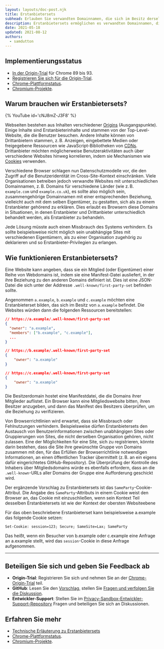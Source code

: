 ```yaml
---
layout: layouts/doc-post.njk
title: Erstanbietersets
subhead: Erlauben Sie verwandten Domainnamen, die sich im Besitz derselben Organisation befinden und von ihr betrieben werden, sich als ein Erstanbieter auszugeben.
description: Erstanbietersets ermöglichen es verwandten Domainnamen, die sich im Besitz derselben Organisation befinden und von ihr betrieben werden, sich als ein Erstanbieter auszugeben.
date: 2021-05-18
updated: 2021-08-12
authors:
  - samdutton
---
```


<!--lint disable no-smart-quotes-->

## Implementierungsstatus

- [In der Origin-Trial](https://web.dev/origin-trials/) für Chrome 89 bis 93.
- [Registrieren Sie sich für die Origin-Trial](/origintrials/#/view_trial/988540118207823873).
- [Chrome-Plattformstatus](https://chromestatus.com/feature/5640066519007232).
- [Chromium-Projekte](https://www.chromium.org/updates/first-party-sets).

## Warum brauchen wir Erstanbietersets?

{% YouTube id='cNJ8mZ-J3F8' %}

Webseiten bestehen aus Inhalten verschiedener [Origins](/docs/privacy-sandbox/glossary#origin) (Ausgangspunkte). Einige Inhalte sind Erstanbieterinhalte und stammen von der Top-Level-Website, die die Benutzer besuchen. Andere Inhalte können von Drittanbietern stammen, z. B. Anzeigen, eingebettete Medien oder freigegebene Ressourcen wie JavaScript-Bibliotheken von [CDNs](https://www.cloudflare.com/en-gb/learning/cdn/what-is-a-cdn/). Drittanbieter möchten möglicherweise Benutzeraktivitäten auch über verschiedene Websites hinweg korrelieren, indem sie Mechanismen wie [Cookies](/docs/privacy-sandbox/glossary#origin) verwenden.

Verschiedene Browser schlagen nun Datenschutzmodelle vor, die den Zugriff auf die Benutzeridentität im Cross-Site-Kontext einschränken. Viele Organisationen betreiben jedoch verwandte Websites mit unterschiedlichen Domainnamen, z. B. Domains für verschiedene Länder (wie z. B. `example.com` und `example.co.uk`), es sollte also möglich sein, zusammengehörige Domainnamen mit einer entsprechenden Beziehung, vielleicht auch mit dem selben Eigentümer, zu gestatten, sich als zu einem Erstanbieter gehörend zu erklären. Dies erlaubt es Browsern diese Domains in Situationen, in denen Erstanbieter und Drittanbieter unterschiedlich behandelt werden, als Erstanbieter zu behandeln.

Jede Lösung müsste auch einen Missbrauch des Systems verhindern. Es sollte beispielsweise nicht möglich sein unabhängige Sites mit verschiedenen Eigentümern, als zu einer Organisation zugehörig zu deklarieren und so Erstanbieter-Privilegien zu erlangen.

## Wie funktionieren Erstanbietersets?

Eine Website kann angeben, dass sie ein Mitglied (oder Eigentümer) einer Reihe von Webdomains ist, indem sie eine Manifest-Datei ausliefert, in der ihre Beziehung zu den anderen Domains definiert ist. Dies ist eine JSON-Datei die sich unter der Addresse `.well-known/first-party-set` befinden sollte.

Angenommen `a.example`, `b.example` und `c.example` möchten eine Erstanbieterset bilden, das sich im Besitz von `a.example` befindet. Die Websites würden dann die folgenden Ressourcen bereitstellen:

```json
// https://a.example/.well-known/first-party-set
{
  "owner": "a.example",
  "members": ["b.example", "c.example"],
  ...
}

// https://b.example/.well-known/first-party-set
{
	"owner": "a.example"
}

// https://c.example/.well-known/first-party-set
{
	"owner": "a.example"
}
```

Die Besitzerdomain hostet eine Manifestdatei, die die Domains ihrer Mitglieder auflistet. Ein Browser kann eine Mitgliedswebsite bitten, ihren Besitzer anzugeben, und dann das Manifest des Besitzers überprüfen, um die Beziehung zu verifizieren.

Von Browserrichtlinien wird erwartet, dass sie Missbrauch oder Fehlnutzungen verhindern. Beispielsweise dürfen Erstanbietersets den Austausch von Benutzerinformationen zwischen unabhängigen Sites oder Gruppierungen von Sites, die nicht derselben Organisation gehören, nicht zulassen. Eine der Möglichkeiten für eine Site, sich zu registrieren, könnte darin bestehen, dass die Site ihre gewünschte Gruppe von Domains zusammen mit den, für das Erfüllen der Browserrichtlinie notwendigen Informationen, an einen öffentlichen Tracker übermittelt (z. B. an ein eigens dafür eingerichtetes GitHub-Repository). Die Überprüfung der Kontrolle des Inhabers über Mitgliedsdomains würde es ebenfalls erfordern, dass an die `.well-known`-URLs aller Domains der Gruppe eine Aufforderung geschickt wird.

Der ergänzende Vorschlag zu Erstanbietersets ist das `SameParty`-Cookie-Attribut. Die Angabe des `SameParty`-Attributs in einem Cookie weist den Browser an, das Cookie mit einzuschließen, wenn sein Kontext Teil desselben Erstanbietersets ist wie der Kontext der obersten Websiteebene

Für das oben beschriebene Erstanbieterset kann beispielsweise a.example das folgende Cookie setzen:

`Set-Cookie: session=123; Secure; SameSite=Lax; SameParty`

Das heißt, wenn ein Besucher von b.example oder c.example eine Anfrage an a.example stellt, wird das `session`-Cookie in diese Anfrage aufgenommen.

---

## Beteiligen Sie sich und geben Sie Feedback ab

- **Origin-Trial**: Registrieren Sie sich und nehmen Sie an der [Chrome-Origin-Trial](/origintrials/#/view_trial/988540118207823873) teil.
- **GitHub**: Lesen Sie den [Vorschlag](https://github.com/privacycg/first-party-sets), stellen Sie [Fragen und verfolgen Sie die Diskussion](https://github.com/privacycg/first-party-sets/issues).
- **Entwickler-Support**: Stellen Sie im [Privacy-Sandbox-Entwickler-Support-Repository](https://github.com/GoogleChromeLabs/privacy-sandbox-dev-support) Fragen und beteiligen Sie sich an Diskussionen.

## Erfahren Sie mehr

- [Technische Erläuterung zu Erstanbietersets](https://github.com/privacycg/first-party-sets)
- [Chrome-Plattformstatus](https://chromestatus.com/feature/5640066519007232).
- [Chromium-Projekte](https://www.chromium.org/updates/first-party-sets).
